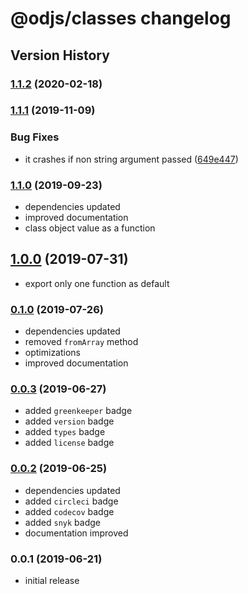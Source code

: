 # @odjs/classes changelog

## Version History

### [1.1.2](https://github.com/odjs/classes/compare/v1.1.1...v1.1.2) (2020-02-18)

### [1.1.1](https://github.com/odjs/classes/compare/v1.1.0...v1.1.1) (2019-11-09)

### Bug Fixes

* it crashes if non string argument passed ([649e447](https://github.com/odjs/classes/commit/649e4477e8cbe397a7d0236c6a3251a8b4d175b6))

### [1.1.0](https://github.com/odjs/classes/compare/v1.0.0...v1.1.0) (2019-09-23)

* dependencies updated
* improved documentation
* class object value as a function

## [1.0.0](https://github.com/odjs/classes/compare/v0.1.0...v1.0.0) (2019-07-31)

* export only one function as default

### [0.1.0](https://github.com/odjs/classes/compare/v0.0.3...v0.1.0) (2019-07-26)

* dependencies updated
* removed `fromArray` method
* optimizations
* improved documentation

### [0.0.3](https://github.com/odjs/classes/compare/v0.0.2...v0.0.3) (2019-06-27)

* added `greenkeeper` badge
* added `version` badge
* added `types` badge
* added `license` badge

### [0.0.2](https://github.com/odjs/classes/compare/v0.0.1...v0.0.2) (2019-06-25)

* dependencies updated
* added `circleci` badge
* added `codecov` badge
* added `snyk` badge
* documentation improved

### 0.0.1 (2019-06-21)

* initial release
